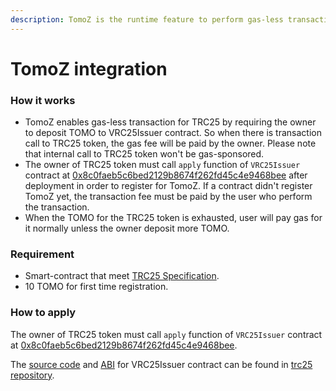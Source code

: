 ```yaml
---
description: TomoZ is the runtime feature to perform gas-less transaction with TRC25 token
---
```


# TomoZ integration

### How it works

* TomoZ enables gas-less transaction for TRC25 by requiring the owner to deposit TOMO to VRC25Issuer contract. So when there is transaction call to TRC25 token, the gas fee will be paid by the owner. Please note that internal call to TRC25 token won't be gas-sponsored.
* The owner of TRC25 token must call `apply` function of `VRC25Issuer` contract at [0x8c0faeb5c6bed2129b8674f262fd45c4e9468bee](https://tomoscan.io/address/0x8c0faeb5c6bed2129b8674f262fd45c4e9468bee) after deployment in order to register for TomoZ. If a contract didn't register TomoZ yet, the transaction fee must be paid by the user who perform the transaction.
* When the TOMO for the TRC25 token is exhausted, user will pay gas for it normally unless the owner deposit more TOMO.

### Requirement

* Smart-contract that meet [TRC25 Specification](../standards-and-specification/trc25-specification.md).
* 10 TOMO for first time registration.

### How to apply

The owner of TRC25 token must call `apply` function of `VRC25Issuer` contract at [0x8c0faeb5c6bed2129b8674f262fd45c4e9468bee](https://tomoscan.io/address/0x8c0faeb5c6bed2129b8674f262fd45c4e9468bee).

The [source code](https://github.com/tomochain/trc25/raw/main/contracts/tests/VRC25Issuer.sol) and [ABI](https://github.com/tomochain/trc25/raw/main/metadata/VRC25Issuer.json) for VRC25Issuer contract can be found in [trc25 repository](https://github.com/tomochain/trc25/).

